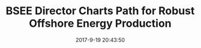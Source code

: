 ---
"title": "BSEE Director Charts Path for Robust Offshore Energy Production"
"date": "2017-9-19 20:43:50"
"feed_name": "BSEE"
"feed_website": "https://www.bsee.gov/"
"feed_rss": "https://www.bsee.gov/feed/news-items/rss.xml"
"link": "https://www.bsee.gov/newsroom/latest-news/statements-and-releases/press-releases/bsee-director-charts-path-for-robust"
"file": "_posts/2017-9-19-20-43-50_BSEE_ff8600246bc5e0e8dd4129c5e3ddfbcd76d2c962.md"
"accident": "0"
"drilling": "0"
"dead": "0"
"injured": "0"
---
